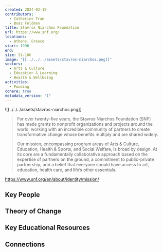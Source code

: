 ```yaml
---
created: 2024-02-19
contributors:
  - Catherine Tran
  - Boaz Feldman
title: Stavros Niarchos Foundation
url: https://www.snf.org/
locations:
  - Athens, Greece
start: 1996
end: 
size: 51-100
image: "[[../../../assets/stavros-niarchos.png]]"
sectors:
  - Arts & Culture
  - Education & Learning
  - Health & Wellbeing
activities:
  - Funding
cohere: true
metadata_version: "1"
---
```

![[../../../assets/stavros-niarchos.png]]

>For over twenty-five years, the Stavros Niarchos Foundation (SNF) has made grants to nonprofit organizations and projects around the world, working with an incredible community of partners to create transformative change whose benefits multiply and are shared widely.
>
>Our mission, encompassing program areas of Arts & Culture, Education, Health & Sports, and Social Welfare, is broad by design. At its core are a fundamentally collaborative approach based on the expertise of partners on the ground, a commitment to public-private partnership, and a belief that everyone should have access to art, education, health care, and life’s other essentials.

https://www.snf.org/en/about/identity/mission/

## Key People

## Theory of Change

## Key Educational Resources

## Connections










